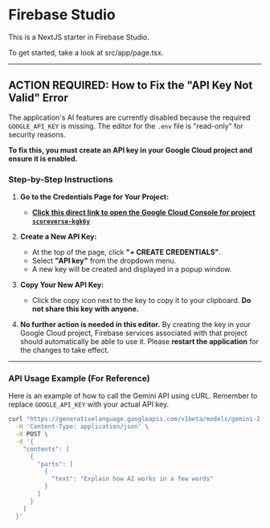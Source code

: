 # Firebase Studio

This is a NextJS starter in Firebase Studio.

To get started, take a look at src/app/page.tsx.

---
## ACTION REQUIRED: How to Fix the "API Key Not Valid" Error

The application's AI features are currently disabled because the required `GOOGLE_API_KEY` is missing. The editor for the `.env` file is "read-only" for security reasons.

**To fix this, you must create an API key in your Google Cloud project and ensure it is enabled.**

### Step-by-Step Instructions

1.  **Go to the Credentials Page for Your Project:**
    *   **[Click this direct link to open the Google Cloud Console for project `scoreverse-kgk6y`](https://console.cloud.google.com/apis/credentials?project=scoreverse-kgk6y)**

2.  **Create a New API Key:**
    *   At the top of the page, click **"+ CREATE CREDENTIALS"**.
    *   Select **"API key"** from the dropdown menu.
    *   A new key will be created and displayed in a popup window.

3.  **Copy Your New API Key:**
    *   Click the copy icon next to the key to copy it to your clipboard. **Do not share this key with anyone.**

4.  **No further action is needed in this editor.** By creating the key in your Google Cloud project, Firebase services associated with that project should automatically be able to use it. Please **restart the application** for the changes to take effect.

---

### API Usage Example (For Reference)

Here is an example of how to call the Gemini API using cURL. Remember to replace `GOOGLE_API_KEY` with your actual API key.

```bash
curl "https://generativelanguage.googleapis.com/v1beta/models/gemini-2.0-flash:generateContent?key=GOOGLE_API_KEY" \
  -H 'Content-Type: application/json' \
  -X POST \
  -d '{
    "contents": [
      {
        "parts": [
          {
            "text": "Explain how AI works in a few words"
          }
        ]
      }
    ]
  }'
```
